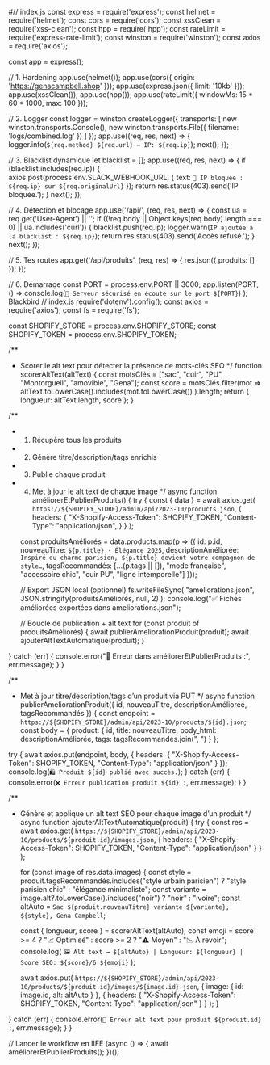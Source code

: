 #// index.js
const express   = require('express');
const helmet    = require('helmet');
const cors      = require('cors');
const xssClean  = require('xss-clean');
const hpp       = require('hpp');
const rateLimit = require('express-rate-limit');
const winston   = require('winston');
const axios     = require('axios');

const app = express();

// 1. Hardening
app.use(helmet());
app.use(cors({ origin: 'https://genacampbell.shop' }));
app.use(express.json({ limit: '10kb' }));
app.use(xssClean());
app.use(hpp());
app.use(rateLimit({ windowMs: 15 * 60 * 1000, max: 100 }));

// 2. Logger
const logger = winston.createLogger({
  transports: [
    new winston.transports.Console(),
    new winston.transports.File({ filename: 'logs/combined.log' })
  ]
});
app.use((req, res, next) => {
  logger.info(`${req.method} ${req.url} — IP: ${req.ip}`);
  next();
});

// 3. Blacklist dynamique
let blacklist = [];
app.use((req, res, next) => {
  if (blacklist.includes(req.ip)) {
    axios.post(process.env.SLACK_WEBHOOK_URL, {
      text: `🛑 IP bloquée : ${req.ip} sur ${req.originalUrl}`
    });
    return res.status(403).send('IP bloquée.');
  }
  next();
});

// 4. Détection et blocage
app.use('/api/', (req, res, next) => {
  const ua = req.get('User-Agent') || '';
  if ((!req.body || Object.keys(req.body).length === 0) || ua.includes('curl')) {
    blacklist.push(req.ip);
    logger.warn(`IP ajoutée à la blacklist : ${req.ip}`);
    return res.status(403).send('Accès refusé.');
  }
  next();
});

// 5. Tes routes
app.get('/api/produits', (req, res) => {
  res.json({ produits: [] });
});

// 6. Démarrage
const PORT = process.env.PORT || 3000;
app.listen(PORT, () =>
  console.log(`🚀 Serveur sécurisé en écoute sur le port ${PORT}`)
);
 Blackbird
 // index.js
require('dotenv').config();
const axios = require('axios');
const fs = require('fs');

const SHOPIFY_STORE = process.env.SHOPIFY_STORE;
const SHOPIFY_TOKEN = process.env.SHOPIFY_TOKEN;

/**
 * Scorer le alt text pour détecter la présence de mots-clés SEO
 */
function scorerAltText(altText) {
  const motsClés = ["sac", "cuir", "PU", "Montorgueil", "amovible", "Gena"];
  const score = motsClés.filter(mot =>
    altText.toLowerCase().includes(mot.toLowerCase())
  ).length;
  return { longueur: altText.length, score };
}

/**
 * 1. Récupère tous les produits
 * 2. Génère titre/description/tags enrichis
 * 3. Publie chaque produit
 * 4. Met à jour le alt text de chaque image
 */
async function améliorerEtPublierProduits() {
  try {
    const { data } = await axios.get(
      `https://${SHOPIFY_STORE}/admin/api/2023-10/products.json`,
      {
        headers: {
          "X-Shopify-Access-Token": SHOPIFY_TOKEN,
          "Content-Type": "application/json",
        }
      }
    );

    const produitsAméliorés = data.products.map(p => ({
      id: p.id,
      nouveauTitre: `${p.title} · Élégance 2025`,
      descriptionAméliorée: `Inspiré du charme parisien, ${p.title} devient votre compagnon de style…`,
      tagsRecommandés: [...(p.tags || []), "mode française", "accessoire chic", "cuir PU", "ligne intemporelle"]
    }));

    // Export JSON local (optionnel)
    fs.writeFileSync(
      "ameliorations.json",
      JSON.stringify(produitsAméliorés, null, 2)
    );
    console.log("✅ Fiches améliorées exportées dans ameliorations.json");

    // Boucle de publication + alt text
    for (const produit of produitsAméliorés) {
      await publierAmeliorationProduit(produit);
      await ajouterAltTextAutomatique(produit);
    }

  } catch (err) {
    console.error("🚨 Erreur dans améliorerEtPublierProduits :", err.message);
  }
}

/**
 * Met à jour titre/description/tags d’un produit via PUT
 */
async function publierAmeliorationProduit({ id, nouveauTitre, descriptionAméliorée, tagsRecommandés }) {
  const endpoint = `https://${SHOPIFY_STORE}/admin/api/2023-10/products/${id}.json`;
  const body = {
    product: {
      id,
      title: nouveauTitre,
      body_html: descriptionAméliorée,
      tags: tagsRecommandés.join(", ")
    }
  };

  try {
    await axios.put(endpoint, body, {
      headers: {
        "X-Shopify-Access-Token": SHOPIFY_TOKEN,
        "Content-Type": "application/json"
      }
    });
    console.log(`🛍️ Produit ${id} publié avec succès.`);
  } catch (err) {
    console.error(`❌ Erreur publication produit ${id} :`, err.message);
  }
}

/**
 * Génère et applique un alt text SEO pour chaque image d’un produit
 */
async function ajouterAltTextAutomatique(produit) {
  try {
    const res = await axios.get(
      `https://${SHOPIFY_STORE}/admin/api/2023-10/products/${produit.id}/images.json`,
      {
        headers: {
          "X-Shopify-Access-Token": SHOPIFY_TOKEN,
          "Content-Type": "application/json"
        }
      }
    );

    for (const image of res.data.images) {
      const style = produit.tagsRecommandés.includes("style urbain parisien")
        ? "style parisien chic"
        : "élégance minimaliste";
      const variante = image.alt?.toLowerCase().includes("noir") ? "noir" : "ivoire";
      const altAuto = `Sac ${produit.nouveauTitre} variante ${variante}, ${style}, Gena Campbell`;

      const { longueur, score } = scorerAltText(altAuto);
      const emoji = score >= 4 ? "📈 Optimisé" : score >= 2 ? "⚠️ Moyen" : "📉 À revoir";
      console.log(
        `🖼️ Alt text → ${altAuto} | Longueur: ${longueur} | Score SEO: ${score}/6 ${emoji}`
      );

      await axios.put(
        `https://${SHOPIFY_STORE}/admin/api/2023-10/products/${produit.id}/images/${image.id}.json`,
        { image: { id: image.id, alt: altAuto } },
        {
          headers: {
            "X-Shopify-Access-Token": SHOPIFY_TOKEN,
            "Content-Type": "application/json"
          }
        }
      );
    }

  } catch (err) {
    console.error(`🚨 Erreur alt text pour produit ${produit.id} :`, err.message);
  }
}

// Lancer le workflow en IIFE
(async () => {
  await améliorerEtPublierProduits();
})();

